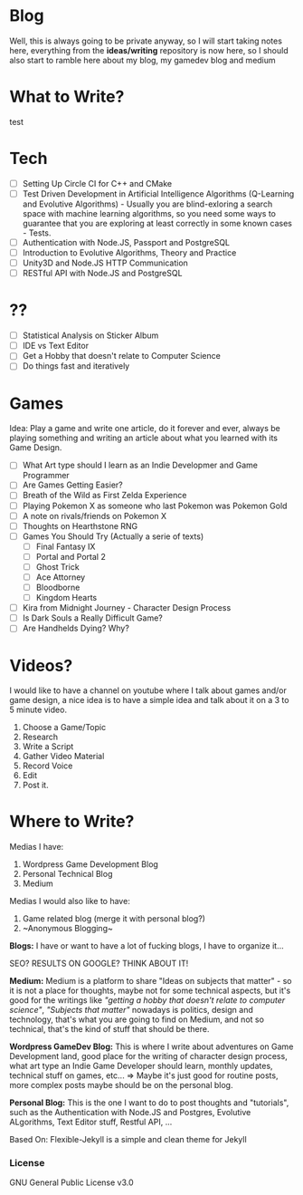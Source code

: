 # Blog

Well, this is always going to be private anyway, so I will start taking notes here, everything from the **ideas/writing** repository is now here, so I should also start to ramble here about my blog, my gamedev blog and medium

# What to Write?

test

# Tech
- [ ] Setting Up Circle CI for C++ and CMake
- [ ] Test Driven Development in Artificial Intelligence Algorithms (Q-Learning and Evolutive Algorithms) - Usually you are blind-exloring a search space with machine learning algorithms, so you need some ways to guarantee that you are exploring at least correctly in some known cases - Tests.
- [ ] Authentication with Node.JS, Passport and PostgreSQL
- [ ] Introduction to Evolutive Algorithms, Theory and Practice
- [ ] Unity3D and Node.JS HTTP Communication
- [ ] RESTful API with Node.JS and PostgreSQL

# ??
- [ ] Statistical Analysis on Sticker Album
- [ ] IDE vs Text Editor
- [ ] Get a Hobby that doesn't relate to Computer Science
- [ ] Do things fast and iteratively

# Games

Idea: Play a game and write one article, do it forever and ever, always be playing something and writing an article about what you learned with its Game Design.

- [ ] What Art type should I learn as an Indie Developmer and Game Programmer
- [ ] Are Games Getting Easier?
- [ ] Breath of the Wild as First Zelda Experience
- [ ] Playing Pokemon X as someone who last Pokemon was Pokemon Gold
- [ ] A note on rivals/friends on Pokemon X
- [ ] Thoughts on Hearthstone RNG
- [ ] Games You Should Try (Actually a serie of texts)
    - [ ] Final Fantasy IX
    - [ ] Portal and Portal 2
    - [ ] Ghost Trick
    - [ ] Ace Attorney
    - [ ] Bloodborne
    - [ ] Kingdom Hearts
- [ ] Kira from Midnight Journey - Character Design Process
- [ ] Is Dark Souls a Really Difficult Game?
- [ ] Are Handhelds Dying? Why?

# Videos?

I would like to have a channel on youtube where I talk about games and/or game design, a nice idea is to have a simple idea and talk about it on a 3 to 5 minute video.

1. Choose a Game/Topic
2. Research
3. Write a Script
4. Gather Video Material
5. Record Voice
6. Edit
7. Post it.

# Where to Write?

Medias I have:
1. Wordpress Game Development Blog
2. Personal Technical Blog
3. Medium

Medias I would also like to have:
1. Game related blog (merge it with personal blog?)
2. ~Anonymous Blogging~

**Blogs:** I have or want to have a lot of fucking blogs, I have to organize it...

SEO? RESULTS ON GOOGLE? THINK ABOUT IT!

**Medium:** Medium is a platform to share "Ideas on subjects that matter" - so it is not a place for thoughts, maybe not for some technical aspects, but it's good for the writings like *"getting a hobby that doesn't relate to computer science"*, *"Subjects that matter"* nowadays is politics, design and technology, that's what you are going to find on Medium, and not so technical, that's the kind of stuff that should be there.

**Wordpress GameDev Blog:** This is where I write about adventures on Game Development land, good place for the writing of character design process, what art type an Indie Game Developer should learn, monthly updates, technical stuff on games, etc... => Maybe it's just good for routine posts, more complex posts maybe should be on the personal blog.

**Personal Blog:** This is the one I want to do to post thoughts and "tutorials", such as the Authentication with Node.JS and Postgres, Evolutive ALgorithms, Text Editor stuff, Restful API, ...


Based On: Flexible-Jekyll is a simple and clean theme for Jekyll

### License

GNU General Public License v3.0
